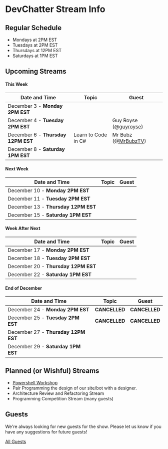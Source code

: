 # DevChatter Stream Info

## Regular Schedule

 - Mondays at 2PM EST
 - Tuesdays at 2PM EST
 - Thursdays at 12PM EST
 - Saturdays at 1PM EST
 

## Upcoming Streams

#### This Week

| Date and Time                   | Topic         | Guest         |
| ------------------------------- | ------------- | ------------- |
| December 3 - **Monday 2PM EST** |  |  |
| December 4 - **Tuesday 2PM EST** |  | Guy Royse ([@guyroyse](https://twitter.com/guyroyse)) |
| December 6 - **Thursday 12PM EST** | Learn to Code in C# | Mr Bubz ([@MrBubzTV](https://twitter.com/MrBubzTV)) |
| December 8 - **Saturday 1PM EST** | |  |

#### Next Week

| Date and Time                   | Topic         | Guest         |
| ------------------------------- | ------------- | ------------- |
| December 10 - **Monday 2PM EST** |  |  |
| December 11 - **Tuesday 2PM EST** |  |  |
| December 13 - **Thursday 12PM EST** |  |  |
| December 15 - **Saturday 1PM EST** |  |  |

#### Week After Next

| Date and Time                   | Topic         | Guest         |
| ------------------------------- | ------------- | ------------- |
| December 17 - **Monday 2PM EST** |  |  |
| December 18 - **Tuesday 2PM EST** |  |  |
| December 20 - **Thursday 12PM EST** |  |  |
| December 22 - **Saturday 1PM EST** |  |  |

#### End of December

| Date and Time                   | Topic         | Guest         |
| ------------------------------- | ------------- | ------------- |
| December 24 - **Monday 2PM EST** | **CANCELLED** | **CANCELLED** |
| December 25 - **Tuesday 2PM EST** | **CANCELLED** | **CANCELLED** |
| December 27 - **Thursday 12PM EST** |  |  |
| December 29 - **Saturday 1PM EST** |  |  |


## Planned (or Wishful) Streams

 - [Powershell Workshop](https://github.com/DevChatter/StreamInfo/issues/11)
 - Pair Programming the design of our site/bot with a designer.
 - Architecture Review and Refactoring Stream
 - Programming Competition Stream (many guests)

## Guests

We're always looking for new guests for the show. Please let us know if you have any suggestions for future guests!
 
[All Guests](Guests.md)
